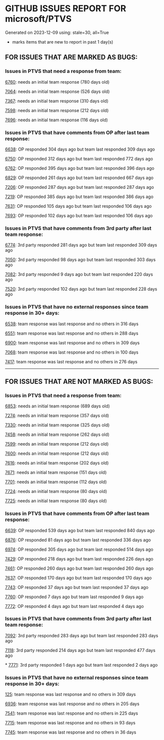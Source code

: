 
# GITHUB ISSUES REPORT FOR microsoft/PTVS


Generated on 2023-12-09 using: stale=30, all=True


* marks items that are new to report in past 1 day(s)


## FOR ISSUES THAT ARE MARKED AS BUGS:


### Issues in PTVS that need a response from team:


  [6760](https://github.com/microsoft/PTVS/issues/6760 "Evaluates all the expressions in interactive windows ignore the Completion Mode setting."): needs an initial team response (780 days old)

  [7064](https://github.com/microsoft/PTVS/issues/7064 "Some intellisense don't work well in interactive window after writing some REPL commands"): needs an initial team response (526 days old)

  [7367](https://github.com/microsoft/PTVS/issues/7367 "No output result after clicking 'Execute Project in Python Interactive'"): needs an initial team response (310 days old)

  [7598](https://github.com/microsoft/PTVS/issues/7598 "Auto commenting lines using LF or CRLF "): needs an initial team response (212 days old)

  [7696](https://github.com/microsoft/PTVS/issues/7696 "Go To All can't find the method where is defined in another project"): needs an initial team response (116 days old)

### Issues in PTVS that have comments from OP after last team response:


  [6638](https://github.com/microsoft/PTVS/issues/6638 "Refactor rename incorrect when the referenced method is defined in another project. "): OP responded 304 days ago but team last responded 309 days ago

  [6750](https://github.com/microsoft/PTVS/issues/6750 "An error pops up when run &quot;Django Check, Django Migrate, Django Create Superuser...&quot;. "): OP responded 312 days ago but team last responded 772 days ago

  [6762](https://github.com/microsoft/PTVS/issues/6762 "Unchecked &quot;Parameter information&quot; still has signature help."): OP responded 395 days ago but team last responded 396 days ago

  [6829](https://github.com/microsoft/PTVS/issues/6829 "IntelliSense which is modified manually does not work after restart the VS."): OP responded 261 days ago but team last responded 667 days ago

  [7206](https://github.com/microsoft/PTVS/issues/7206 "The active environment doesn't change with the Cookiecutter Explorer is open"): OP responded 287 days ago but team last responded 287 days ago

  [7219](https://github.com/microsoft/PTVS/issues/7219 "No output with using ipython interactive window"): OP responded 385 days ago but team last responded 386 days ago

  [7631](https://github.com/microsoft/PTVS/issues/7631 "An unexpected error occured when first creating the conda env."): OP responded 105 days ago but team last responded 106 days ago

  [7693](https://github.com/microsoft/PTVS/issues/7693 "IntelliSense doesn't work after reopen solution"): OP responded 102 days ago but team last responded 106 days ago

### Issues in PTVS that have comments from 3rd party after last team response:


  [6774](https://github.com/microsoft/PTVS/issues/6774 "The Python installed from Microsoft Store couldn't view installed packages when first use the environment."): 3rd party responded 281 days ago but team last responded 309 days ago

  [7050](https://github.com/microsoft/PTVS/issues/7050 "An error was reported in the output window when creating the env."): 3rd party responded 98 days ago but team last responded 303 days ago

  [7082](https://github.com/microsoft/PTVS/issues/7082 "VS2022 Python Fonts and Colors Customization Regression from VS2019, Defies Microsoft Documentation"): 3rd party responded 9 days ago but team last responded 220 days ago

  [7520](https://github.com/microsoft/PTVS/issues/7520 " Visual Studio 2022 keeps breaking on exception which seems to be handled in Python internally"): 3rd party responded 102 days ago but team last responded 228 days ago

### Issues in PTVS that have no external responses since team response in 30+ days:


  [6538](https://github.com/microsoft/PTVS/issues/6538 "No static analysis suggestions in Interactive window."): team response was last response and no others in 316 days

  [6551](https://github.com/microsoft/PTVS/issues/6551 "Navigation bar is not working"): team response was last response and no others in 288 days

  [6900](https://github.com/microsoft/PTVS/issues/6900 "Python 3.10 fails to hit breakpoints when &quot;Native Code Debugging&quot; is enabled."): team response was last response and no others in 309 days

  [7068](https://github.com/microsoft/PTVS/issues/7068 "reportMissingImports : Even if the module is successfully installed, a warning will still be displayed in the Error List window"): team response was last response and no others in 100 days

  [7417](https://github.com/microsoft/PTVS/issues/7417 "No intellisense when from 'PYTHONPATH'"): team response was last response and no others in 276 days

---

## FOR ISSUES THAT ARE NOT MARKED AS BUGS:


### Issues in PTVS that need a response from team:


  [6853](https://github.com/microsoft/PTVS/issues/6853 "Unable to install suggested module when using IPython interactive mode."): needs an initial team response (689 days old)

  [7274](https://github.com/microsoft/PTVS/issues/7274 "Changing error messages - differences in reported errors between VS and pyright cli"): needs an initial team response (357 days old)

  [7330](https://github.com/microsoft/PTVS/issues/7330 "Unable to create DLL for C++ "): needs an initial team response (325 days old)

  [7458](https://github.com/microsoft/PTVS/issues/7458 "Python project build after they are disabled in solution config manager "): needs an initial team response (262 days old)

  [7599](https://github.com/microsoft/PTVS/issues/7599 "Intellisense incorrectly reports unknown types "): needs an initial team response (212 days old)

  [7600](https://github.com/microsoft/PTVS/issues/7600 "Modal pop-up persists when a breakpoint cannot resolve conditional expression "): needs an initial team response (212 days old)

  [7616](https://github.com/microsoft/PTVS/issues/7616 "Lots of debug symbols are being loaded at every application start"): needs an initial team response (202 days old)

  [7671](https://github.com/microsoft/PTVS/issues/7671 "Errors in open files are shown inconsistently"): needs an initial team response (151 days old)

  [7701](https://github.com/microsoft/PTVS/issues/7701 "No IntelliSense when import a new created django app."): needs an initial team response (112 days old)

  [7724](https://github.com/microsoft/PTVS/issues/7724 "An error pops up after clicking 'Find' when attach to python remote."): needs an initial team response (80 days old)

  [7725](https://github.com/microsoft/PTVS/issues/7725 "The VS crashed after choose the progress when remote debug."): needs an initial team response (80 days old)

### Issues in PTVS that have comments from OP after last team response:


  [6639](https://github.com/microsoft/PTVS/issues/6639 " IntelliSense does not work when changed SearchPath in PythonSettings.json file in open folder."): OP responded 539 days ago but team last responded 840 days ago

  [6876](https://github.com/microsoft/PTVS/issues/6876 "Extract method only works on one line and rename doesn't work at all"): OP responded 81 days ago but team last responded 336 days ago

  [6974](https://github.com/microsoft/PTVS/issues/6974 "No IntelliSense when import folder under the workspace."): OP responded 305 days ago but team last responded 514 days ago

  [7429](https://github.com/microsoft/PTVS/issues/7429 "Start without Debug and Start with Debug button not available in right click menu"): OP responded 218 days ago but team last responded 226 days ago

  [7461](https://github.com/microsoft/PTVS/issues/7461 "Anaconda displays incorrectly in environment list"): OP responded 260 days ago but team last responded 260 days ago

  [7637](https://github.com/microsoft/PTVS/issues/7637 "IntelliSense hangs indefinitely on various occasions, only process restart helps"): OP responded 170 days ago but team last responded 170 days ago

  [7743](https://github.com/microsoft/PTVS/issues/7743 "environment load sequence broken"): OP responded 37 days ago but team last responded 37 days ago

  [7760](https://github.com/microsoft/PTVS/issues/7760 "Failed to create &quot;tiangolo/full-stack-fastapi-postgresql&quot; template in Cookiecutter. "): OP responded 7 days ago but team last responded 9 days ago

  [7772](https://github.com/microsoft/PTVS/issues/7772 "application won't download"): OP responded 4 days ago but team last responded 4 days ago

### Issues in PTVS that have comments from 3rd party after last team response:


  [7092](https://github.com/microsoft/PTVS/issues/7092 "Stub paths setting not observed"): 3rd party responded 283 days ago but team last responded 283 days ago

  [7118](https://github.com/microsoft/PTVS/issues/7118 "IPython interactive mode always freezing"): 3rd party responded 214 days ago but team last responded 477 days ago

\* [7771](https://github.com/microsoft/PTVS/issues/7771 "IntelliSense suddenly does not work during testing."): 3rd party responded 1 days ago but team last responded 2 days ago

### Issues in PTVS that have no external responses since team response in 30+ days:


  [125](https://github.com/microsoft/PTVS/issues/125 "Automatically attach to subprocesses when debugging"): team response was last response and no others in 309 days

  [6936](https://github.com/microsoft/PTVS/issues/6936 "Skip tests after clicking “Analyze Code Coverage”."): team response was last response and no others in 205 days

  [7541](https://github.com/microsoft/PTVS/issues/7541 "The 'environment.yml' file can not be detected to create a conda env when reload project"): team response was last response and no others in 225 days

  [7715](https://github.com/microsoft/PTVS/issues/7715 "After switching to the &quot;Packages&quot; window a second time, the packages are not displayed."): team response was last response and no others in 93 days

  [7745](https://github.com/microsoft/PTVS/issues/7745 "There is no info bar appear to suggest install pytest when Test Explorer is open "): team response was last response and no others in 36 days
